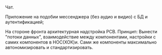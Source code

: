 
Чат.

Приложение на подобии мессенджера (без аудио и видио) с БД и аутентификацией;

На стороне фронта архитектурная надстройка PCB. Принцип: Вынести "потоки данных", взаимодействие между компонентами, настройки с самих
компонентов в HOC(ХОК)и. Сами же компоненты максимально автономизировать и стандартизировать.